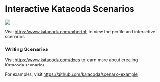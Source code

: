 # Interactive Katacoda Scenarios

[![](http://shields.katacoda.com/katacoda/robertob/count.svg)](https://www.katacoda.com/robertob "Get your profile on Katacoda.com")

Visit https://www.katacoda.com/robertob to view the profile and interactive scenarios

### Writing Scenarios
Visit https://www.katacoda.com/docs to learn more about creating Katacoda scenarios

For examples, visit https://github.com/katacoda/scenario-example
